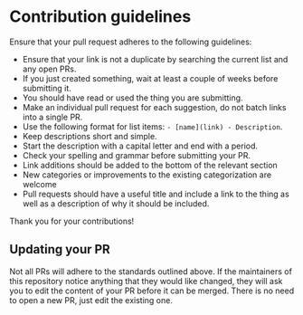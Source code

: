 # Contribution guidelines

Ensure that your pull request adheres to the following guidelines:

- Ensure that your link is not a duplicate by searching the current list and any open PRs.
- If you just created something, wait at least a couple of weeks before submitting it.
- You should have read or used the thing you are submitting.
- Make an individual pull request for each suggestion, do not batch links into a single PR.
- Use the following format for list items: `- [name](link) - Description`.
- Keep descriptions short and simple.
- Start the description with a capital letter and end with a period.
- Check your spelling and grammar before submitting your PR.
- Link additions should be added to the bottom of the relevant section
- New categories or improvements to the existing categorization are welcome
- Pull requests should have a useful title and include a link to the thing as well as a description of why it should be included.

Thank you for your contributions!

## Updating your PR

Not all PRs will adhere to the standards outlined above. If the maintainers of this repository notice anything that they
would like changed, they will ask you to edit the content of your PR before it can be merged. There is no need to open
a new PR, just edit the existing one.
